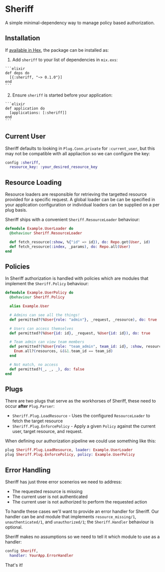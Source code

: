 # Sheriff

A simple minimal-dependency way to manage policy based authorization.

## Installation

If [available in Hex](https://hex.pm/docs/publish), the package can be installed as:

  1. Add `sheriff` to your list of dependencies in `mix.exs`:

    ```elixir
    def deps do
      [{:sheriff, "~> 0.1.0"}]
    end
    ```

  2. Ensure `sheriff` is started before your application:

    ```elixir
    def application do
      [applications: [:sheriff]]
    end
    ```

## Current User

Sheriff defaults to looking in `Plug.Conn.private` for `:current_user`, but this may not be compatible with all appliaction so we can configure the key:

```elixir
config :sheriff,
  resource_key: :your_desired_resource_key
```

## Resource Loading

Resource loaders are responsible for retrieving the targetted resource provided for a specific request.  A global loader can be can be specified in your application configuration or individual loaders can be supplied on a per plug basis.

Sheriff ships with a convenient `Sheriff.ResourceLoader` behaviour:

```elixir
defmodule Example.UserLoader do
  @behaviour Sheriff.ResourceLoader

  def fetch_resource(:show, %{"id" => id}), do: Repo.get(User, id)
  def fetch_resource(:index, _params), do: Repo.all(User)
end

```

## Policies

In Sheriff authorization is handled with policies which are modules that implement the `Sheriff.Policy` behaviour:

```elixir
defmodule Example.UserPolicy do
  @behaviour Sheriff.Policy

  alias Example.User

  # Admins can see all the things!
  def permitted?(%User{role: "admin"}, _request, _resource), do: true

  # Users can access themselves
  def permitted?(%User{id: id}, _request, %User{id: id}), do: true

  # Team admin can view team members
  def permitted?(%User{role: "team_admin", team_id: id}, :show, resources) do
    Enum.all?(resources, &(&1.team_id == team_id)
  end

  # Not match, no access
  def permitted?(_, _, _), do: false
end
```

## Plugs

There are two plugs that serve as the workhorses of Sheriff, these need to occur __after__ `Plug.Parser`:

+ `Sheriff.Plug.LoadResource` - Uses the configured `ResourceLoader` to fetch the target resource
+ `Sheriff.Plug.EnforcePolicy` - Apply a given `Policy` against the current user, target resource, and request.

When defining our authorization pipeline we could use something like this:

```elixir
plug Sheriff.Plug.LoadResource, loader: Example.UserLoader
plug Sheriff.Plug.EnforcePolicy, policy: Example.UserPolicy
```

## Error Handling

Sheriff has just three error scenerios we need to address:

+ The requested resource is missing
+ The current user is not authenticated
+ The current user is not authorized to perform the requested action

To handle these cases we'll want to provide an error handler for Sheriff.  Our handler can be and module that
implements `resource_missing/1`, `unauthenticated/1`, and `unauthorized/1`; the `Sheriff.Handler` behaviour is optional.

Sheriff makes no assumptions so we need to tell it which module to use as a handler:

```elixir
config Sheriff,
  handler: YourApp.ErrorHandler
```

That's it!
